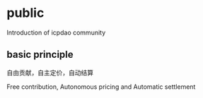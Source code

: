 # public
Introduction of icpdao community
## basic principle
自由贡献，自主定价，自动结算

Free contribution, Autonomous pricing and Automatic settlement 
